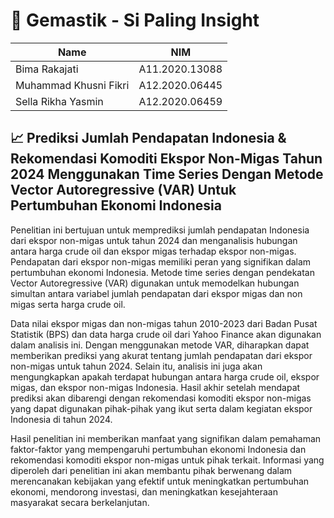 # 🌟 Gemastik - Si Paling Insight
|             Name            |      NIM       |
| --------------------------- | -------------- |
| Bima Rakajati               | A11.2020.13088 |
| Muhammad Khusni Fikri       | A12.2020.06445 |
| Sella Rikha Yasmin          | A12.2020.06459 |

## 📈 Prediksi Jumlah Pendapatan Indonesia & Rekomendasi Komoditi Ekspor Non-Migas Tahun 2024 Menggunakan Time Series Dengan Metode Vector Autoregressive (VAR) Untuk Pertumbuhan Ekonomi Indonesia

Penelitian ini bertujuan untuk memprediksi jumlah pendapatan Indonesia dari ekspor non-migas untuk tahun 2024 dan menganalisis hubungan antara harga crude oil dan ekspor migas terhadap ekspor non-migas. Pendapatan dari ekspor non-migas memiliki peran yang signifikan dalam pertumbuhan ekonomi Indonesia. Metode time series dengan pendekatan Vector Autoregressive (VAR) digunakan untuk memodelkan hubungan simultan antara variabel jumlah pendapatan dari ekspor migas dan non migas serta harga crude oil.

Data nilai ekspor migas dan non-migas tahun 2010-2023 dari Badan Pusat Statistik (BPS) dan data harga crude oil dari Yahoo Finance akan digunakan dalam analisis ini. Dengan menggunakan metode VAR, diharapkan dapat memberikan prediksi yang akurat tentang jumlah pendapatan dari ekspor non-migas untuk tahun 2024. Selain itu, analisis ini juga akan mengungkapkan apakah terdapat hubungan antara harga crude oil, ekspor migas, dan ekspor non-migas Indonesia. Hasil akhir setelah mendapat prediksi akan dibarengi dengan rekomendasi komoditi ekspor non-migas yang dapat digunakan pihak-pihak yang ikut serta dalam kegiatan ekspor Indonesia di tahun 2024.

Hasil penelitian ini memberikan manfaat yang signifikan dalam pemahaman faktor-faktor yang mempengaruhi pertumbuhan ekonomi Indonesia dan rekomendasi komoditi ekspor non-migas untuk pihak terkait. Informasi yang diperoleh dari penelitian ini akan membantu pihak berwenang dalam merencanakan kebijakan yang efektif untuk meningkatkan pertumbuhan ekonomi, mendorong investasi, dan meningkatkan kesejahteraan masyarakat secara berkelanjutan.